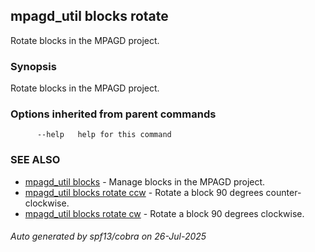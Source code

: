 ## mpagd_util blocks rotate

Rotate blocks in the MPAGD project.

### Synopsis

Rotate blocks in the MPAGD project.

### Options inherited from parent commands

```
      --help   help for this command
```

### SEE ALSO

* [mpagd_util blocks](mpagd_util_blocks.md)	 - Manage blocks in the MPAGD project.
* [mpagd_util blocks rotate ccw](mpagd_util_blocks_rotate_ccw.md)	 - Rotate a block 90 degrees counter-clockwise.
* [mpagd_util blocks rotate cw](mpagd_util_blocks_rotate_cw.md)	 - Rotate a block 90 degrees clockwise.

###### Auto generated by spf13/cobra on 26-Jul-2025
